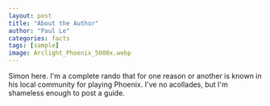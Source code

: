 ```yaml
---
layout: post
title: "About the Author"
author: "Paul Le"
categories: facts
tags: [sample]
image: Arclight_Phoenix_5000x.webp
---
```


Simon here. I'm a complete rando that for one reason or another is known in his local community for playing Phoenix.
I've no acollades, but I'm shameless enough to post a guide.